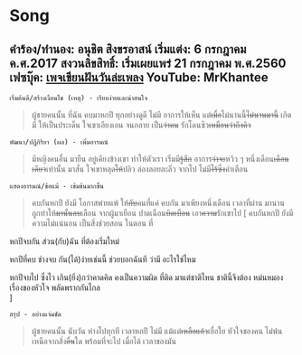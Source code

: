 # Song
__คำร้อง/ทำนอง: อนุชิต สิงขรอาสน์
เริ่มแต่ง: 6 กรกฎาคม ค.ศ.2017
สงวนลิขสิทธิ์: เริ่มเผยแพร่ 21 กรกฎาคม พ.ศ.2560
เฟซบุ๊ค: [เพจเขียนฝันวันล่ะเพลง](https://m.facebook.com/story.php?story_fbid=804845403022370&substory_index=0&id=466377473535833)
YouTube: MrKhantee__ 
-------
```
เริ่มต้นดี/สร้างเงื่อนไข (เหตุ) - เรียบง่ายและน่าสนใจ
```
> ผู้ชายคนนั้น ที่ฉัน คบมาหกปี
ทุกอย่างดูดี ไม่มี อาการให้เห็น
แต่~~เมื่อ~~ไม่นานนี้~~ไม่นานมานี้~~ เกิดมี ให้เป็นประเด็น
ใจเขาเอียงเอน จนกลาย เป็น~~ว่าคน~~ รักโดนซิว~~เหมือนว่าถึงคิว~~
```
พัฒนา/ปฏิกิริยา (ผล) - เพิ่มอารมณ์
```
> มีหญิงคนอื่น มายืน อยู่เคียงข้างเขา
ทำให้ตัวเรา เริ่มมี~~รู้สึก~~ อาการ~~ว่าจะ~~หวิว ๆ
หนึ่งเดือน~~เดือนเดียว~~เท่านั้น มาสั่น ใจเขาหลุด~~ให้~~ปลิว
ล่องลอยละลิ่ว จากไป ไม่มี~~ไร้ซึ่ง~~คำเตือน
```
แสดงอารมณ์/ข้อแม้ - เข้มข้นมากขึ้น
```
> คบกันหกปี ยังมี โอกาสพ่ายแพ้
ให้~~กับ~~คนที่แค่ คบกัน มาเพียงหนึ่งเดือน
เวลาที่ผ่าน มานาน ถูกทำให้~~มานั้นลบ~~เลือน
จากผู้มาเยือน ปาดเฉือน~~บิดเบือน~~ เอา~~ความ~~รักเขาไป
[
คบกันหกปี ยังมี ความไม่แน่นอน
เป็นสิ่งช่วยสอน ในตอน ที่

หกปีจบกัน ส่วน(กับ)ฉัน ที่ต้องเริ่มใหม่

หกปีที่คบ ช่างจบ กัน(ได้)ง่ายเช่นนี้
ช่วยบอกฉันที ว่ามี อะไรใช่ไหม

หกปีจบไป ซึ่งไว เกิน(ยิ่ง)กว่าคาดคิด
คงเป็นความผิด ที่ติด มาแต่ชาติไหน
ชาตินี้จึงต้อง หม่นหมอง เรื่องของหัวใจ
พลัดพรากกันไกล      
]
```
สรุป - อย่างแจ่มชัด
```
> ผู้ชายคนนั้น นับวัน ห่างไปทุกที
เวลาหกปี ไม่มี แม้แต่~~เหลือแล้ว~~เยื่อใย
หัวใจของคน ไม่พ้น เหนือจากสิ่ง~~อื่น~~ใด
พร้อมที่จะไป เมื่อได้ เวลาของมัน
